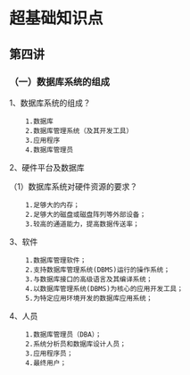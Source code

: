 # 超基础知识点
## 第四讲
### （一）数据库系统的组成
1、数据库系统的组成？
```
    1.数据库
    2.数据库管理系统（及其开发工具）
    3.应用程序
    4.数据库管理员
```
2、硬件平台及数据库

（1）数据库系统对硬件资源的要求？
```
    1.足够大的内存；
    2.足够大的磁盘或磁盘阵列等外部设备；
    3.较高的通道能力，提高数据传送率；
```
3、软件
```
    1.数据库管理软件；
    2.支持数据库管理系统(DBMS)运行的操作系统；
    3.与数据库接口的高级语言及其编译系统；
    4.以数据库管理系统(DBMS)为核心的应用开发工具；
    5.为特定应用环境开发的数据库应用系统；
```
4、人员
```
    1.数据库管理员（DBA）；
    2.系统分析员和数据库设计人员；
	3.应用程序员；
	4.最终用户；
```
